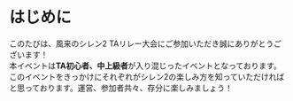 # はじめに

このたびは、風来のシレン2 TAリレー大会にご参加いただき誠にありがとうございます！  
本イベントは**TA初心者、中上級者**が入り混じったイベントとなっております。  
このイベントをきっかけにそれぞれがシレン2の楽しみ方を知っていただければと思っております。運営、参加者共々、存分に楽しみましょう！  